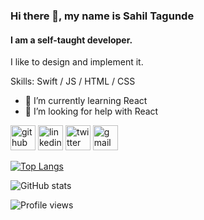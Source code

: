 ### Hi there 👋, my name is Sahil Tagunde
#### I am a self-taught developer.
I like to design and implement it.

Skills: Swift / JS / HTML / CSS

- 🌱 I’m currently learning React 
- 🤔 I’m looking for help with React 


[<img src='https://cdn.jsdelivr.net/npm/simple-icons@3.0.1/icons/github.svg' alt='github' height='40'>](https://github.com/Tagsahil)  [<img src='https://cdn.jsdelivr.net/npm/simple-icons@3.0.1/icons/linkedin.svg' alt='linkedin' height='40'>](https://www.linkedin.com/in/sahil-tagunde-6a9394154/)  [<img src='https://cdn.jsdelivr.net/npm/simple-icons@3.0.1/icons/twitter.svg' alt='twitter' height='40'>](https://twitter.com/tagsahil)  [<img src='https://cdn.jsdelivr.net/npm/simple-icons@3.0.1/icons/gmail.svg' alt='gmail' height='40'>](tagundesahil45@gmail.com)  

[![Top Langs](https://github-readme-stats.vercel.app/api/top-langs/?username=Tagsahil)](https://github.com/anuraghazra/github-readme-stats)

![GitHub stats](https://github-readme-stats.vercel.app/api?username=Tagsahil&show_icons=true)  

![Profile views](https://gpvc.arturio.dev/Tagsahil)  
